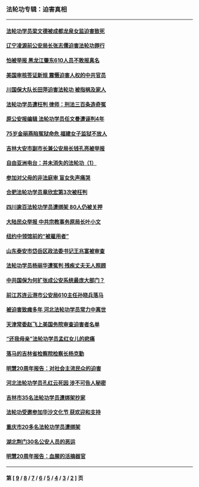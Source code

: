 ### 法轮功专辑：迫害真相
---
#### [法轮功学员梁文德被成都龙泉女监迫害致死](../../pages/nf4379/n11439708.md) 
#### [辽宁凌源前公安局长张志儒迫害法轮功罪行](../../pages/nf4379/n11437648.md) 
#### [怕被举报 黑龙江肇东610人员不敢报真名](../../pages/nf4379/n11436499.md) 
#### [美国审核签证新规 震慑迫害人权的中共官员](../../pages/nf4379/n11434512.md) 
#### [川国保大队长田萍迫害法轮功 被指祸及家人](../../pages/nf4379/n11432902.md) 
#### [法轮功学员遭枉判 律师：刑法三百条造奇冤](../../pages/nf4379/n11433943.md) 
#### [原公安报编辑 法轮功学员任文曼遭诬判4年](../../pages/nf4379/n11432907.md) 
#### [75岁金丽燕陷冤狱命危 福建女子监狱不放人](../../pages/nf4379/n11432106.md) 
#### [吉林大安市副市长兼公安局长钱孔亮被举报](../../pages/nf4379/n11426405.md) 
#### [自由亚洲电台：并未消失的法轮功（1）](../../pages/nf4379/n11430261.md) 
#### [参加对父母的非法庭审 盲女失声痛哭](../../pages/nf4379/n11428302.md) 
#### [合肥法轮功学员章欣宏第3次被枉判](../../pages/nf4379/n11425888.md) 
#### [四川逾百法轮功学员遭绑架 80人仍被关押](../../pages/nf4379/n11428508.md) 
#### [大陆民众举报 中共宗教事务原局长叶小文](../../pages/nf4379/n11427114.md) 
#### [纽约中领馆前的“被雇用者”](../../pages/nf4379/n11426667.md) 
#### [山东泰安市岱岳区政法委书记王兆富被审查](../../pages/nf4379/n11426060.md) 
#### [法轮功学员杨丽华遭冤判 残疾丈夫无人照顾](../../pages/nf4379/n11414524.md) 
#### [中共国保为何扩张成公安系统最庞大部门？](../../pages/nf4379/n11421849.md) 
#### [前江苏连云港市公安局610主任孙晓兵落马](../../pages/nf4379/n11424136.md) 
#### [被迫害致瘫多年 河北法轮功学员常力中离世](../../pages/nf4379/n11421005.md) 
#### [天津常委赵飞上美国务院审查迫害者名单](../../pages/nf4379/n11421616.md) 
#### [“还我母亲”法轮功学员孟红女儿的悲痛](../../pages/nf4379/n11418906.md) 
#### [落马的吉林省检察院检察长杨克勤](../../pages/nf4379/n11408393.md) 
#### [明慧20周年报告：对社会主流民众的迫害](../../pages/nf4379/n11408861.md) 
#### [河北法轮功学员孔红云死因 涉不可告人秘密](../../pages/nf4379/n11418711.md) 
#### [吉林市35名法轮功学员遭绑架抄家](../../pages/nf4379/n11416678.md) 
#### [法轮功受邀参加华沙文化节 获欢迎和支持](../../pages/nf4379/n11410916.md) 
#### [重庆市20多名法轮功学员遭绑架](../../pages/nf4379/n11414405.md) 
#### [湖北荆门30名公安人员的恶运](../../pages/nf4379/n11413134.md) 
#### [明慧20周年报告：血腥的活摘器官](../../pages/nf4379/n11402322.md) 

---
#### 第 [ [9](./9.md) / [8](./8.md) / [7](./7.md) / [6](./6.md) / [5](./5.md) / [4](./4.md) / [3](./3.md) / [2](./2.md) ] 页
